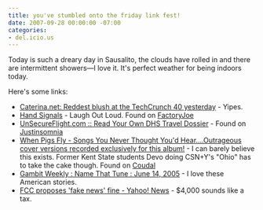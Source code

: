 ```yaml
---
title: you've stumbled onto the friday link fest!
date: 2007-09-28 00:00:00 -07:00
categories:
- del.icio.us
---
```


<p>Today is such a dreary day in Sausalito, the clouds have rolled in and there are intermittent showers&mdash;I love it. It's perfect weather for being indoors today. </p>

<p>Here's some links:</p>

<ul>
<li><a href="http://www.caterina.net/archive/001078.html">Caterina.net: Reddest blush at the TechCrunch 40 yesterday</a> - Yipes.</li>
    <li><a href="http://www.petebevin.com/archives/signals.html">Hand Signals</a> - Laugh Out Loud. Found on <a href="http://flickr.com/photos/factoryjoe/1454342618/">FactoryJoe</a></li>
    <li><a href="http://www.unsecureflight.com/request.html">UnSecureFlight.com :: Read Your Own DHS Travel Dossier</a> - Found on <a href="http://justinsomnia.org/">Justinsomnia</a></li>
    <li><a href="http://www.pigsflycd.com/">When Pigs Fly - Songs You Never Thought You'd Hear....Outrageous cover versions recorded exclusively for this album!</a> - I can barely believe this exists. Former Kent State students Devo doing CSN+Y's "Ohio" has to take the cake though. Found on <a href="http://coudal.com/">Coudal</a></li>
    <li><a href="http://www.bestofneworleans.com/dispatch/2005-06-14/cover_story.php">Gambit Weekly : Name That Tune : June 14, 2005</a> - I love these American stories.</li>
    <li><a href="http://news.yahoo.com/s/ap/20070925/ap_on_go_ot/fake_news_fine_1">FCC proposes 'fake news' fine - Yahoo! News</a> - $4,000 sounds like a tax.</li>
</ul>
